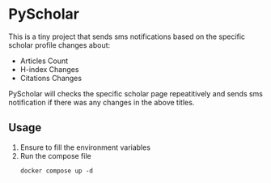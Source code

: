 # PyScholar
This is a tiny project that sends sms notifications based on the specific scholar profile changes about:
* Articles Count
* H-index Changes
* Citations Changes

PyScholar will checks the specific scholar page repeatitively and sends sms notification if there was any changes in the above titles.


## Usage
1. Ensure to fill the environment variables
2. Run the compose file
   ```
   docker compose up -d
   ```
